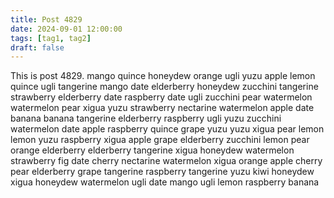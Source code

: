 ```yaml
---
title: Post 4829
date: 2024-09-01 12:00:00
tags: [tag1, tag2]
draft: false
---
```

This is post 4829.
mango
quince
honeydew
orange
ugli
yuzu
apple
lemon
quince
ugli
tangerine
mango
date
elderberry
honeydew
zucchini
tangerine
strawberry
elderberry
date
raspberry
date
ugli
zucchini
pear
watermelon
watermelon
pear
xigua
yuzu
strawberry
nectarine
watermelon
apple
date
banana
banana
tangerine
elderberry
raspberry
ugli
yuzu
zucchini
watermelon
date
apple
raspberry
quince
grape
yuzu
yuzu
xigua
pear
lemon
lemon
yuzu
raspberry
xigua
apple
grape
elderberry
zucchini
lemon
pear
orange
elderberry
elderberry
tangerine
xigua
honeydew
watermelon
strawberry
fig
date
cherry
nectarine
watermelon
xigua
orange
apple
cherry
pear
elderberry
grape
tangerine
raspberry
tangerine
yuzu
kiwi
honeydew
xigua
honeydew
watermelon
ugli
date
mango
ugli
lemon
raspberry
banana
